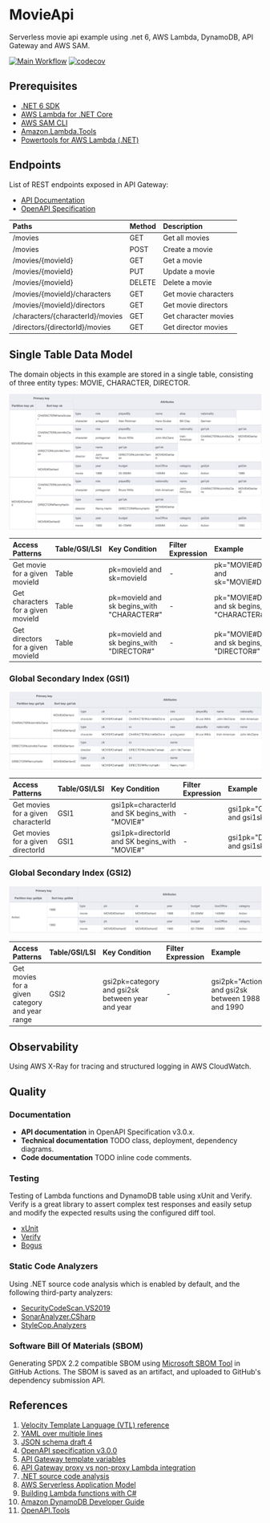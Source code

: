# MovieApi

Serverless movie api example using .net 6, AWS Lambda, DynamoDB, API Gateway and AWS SAM.

[![Main Workflow](https://github.com/markuslindberg/serverless-movie-api-example/actions/workflows/pipeline.yaml/badge.svg)](https://github.com/markuslindberg/serverless-movie-api-example/actions/workflows/pipeline.yaml)
[![codecov](https://codecov.io/gh/markuslindberg/serverless-movie-api-example/branch/main/graph/badge.svg?token=S2668W2KIO)](https://codecov.io/gh/markuslindberg/serverless-movie-api-example)

## Prerequisites

* [.NET 6 SDK](https://dotnet.microsoft.com/en-us/download)
* [AWS Lambda for .NET Core](https://github.com/aws/aws-lambda-dotnet)
* [AWS SAM CLI](https://docs.aws.amazon.com/serverless-application-model/latest/developerguide/install-sam-cli.html)
* [Amazon.Lambda.Tools](https://github.com/aws/aws-extensions-for-dotnet-cli)
* [Powertools for AWS Lambda (.NET)](https://docs.powertools.aws.dev/lambda/dotnet/)

## Endpoints

List of REST endpoints exposed in API Gateway:

* [API Documentation](https://bump.sh/markuslindberg/doc/movieapi)
* [OpenAPI Specification](src/MovieApi/Schemas/openapi.yaml)

| Paths | Method | Description|
| :---  | :---   | :---       |
|/movies|GET|Get all movies|
|/movies|POST|Create a movie|
|/movies/{movieId}|GET|Get a movie|
|/movies/{movieId}|PUT|Update a movie|
|/movies/{movieId}|DELETE|Delete a movie|
|/movies/{movieId}/characters|GET|Get movie characters|
|/movies/{movieId}/directors|GET|Get movie directors|
|/characters/{characterId}/movies|GET|Get character movies|
|/directors/{directorId}/movies|GET|Get director movies|

## Single Table Data Model

The domain objects in this example are stored in a single table, consisting of three entity types: MOVIE, CHARACTER, DIRECTOR.

![Single Table](images/MoviesTable.png)

| Access Patterns |Table/GSI/LSI|Key Condition|Filter Expression| Example|
| :---        | :---         | :---     | :---    |:---|
|Get movie for a given movieId|Table|pk=movieId and sk=movieId|-|pk="MOVIE#DieHard" and sk="MOVIE#DieHard"|
|Get characters for a given movieId|Table|pk=movieId and sk begins_with "CHARACTER#"|-|pk="MOVIE#DieHard" and sk begins_with "CHARACTER#"|
|Get directors for a given movieId|Table|pk=movieId and sk begins_with "DIRECTOR#"|-|pk="MOVIE#DieHard" and sk begins_with "DIRECTOR#"|

### Global Secondary Index (GSI1)

![GSI1](images/MoviesTableGSI1.png)

| Access Patterns |Table/GSI/LSI|Key Condition|Filter Expression| Example|
| :---        | :---         | :---     | :---    |:---|
|Get movies for a given characterId|GSI1|gsi1pk=characterId and SK begins_with "MOVIE#"|-|gsi1pk="CHARACTER#JohnMcClane" and gsi1sk begins_with "MOVIE#"|
|Get movies for a given directorId|GSI1|gsi1pk=directorId and SK begins_with "MOVIE#"|-|gsi1pk="DIRECTOR#JohnMcTiernan" and gsi1sk begins_with "MOVIE#"|

### Global Secondary Index (GSI2)

![GSI2](images/MoviesTableGSI2.png)

| Access Patterns |Table/GSI/LSI|Key Condition|Filter Expression| Example|
| :---        | :---         | :---     | :---    |:---|
|Get movies for a given category and year range|GSI2|gsi2pk=category and gsi2sk between year and year|-|gsi2pk="Action" and gsi2sk between 1988 and 1990|

## Observability
Using AWS X-Ray for tracing and structured logging in AWS CloudWatch. 

## Quality 

### Documentation

* **API documentation** in OpenAPI Specification v3.0.x.
* **Technical documentation** TODO class, deployment, dependency diagrams.
* **Code documentation** TODO inline code comments.

### Testing
Testing of Lambda functions and DynamoDB table using xUnit and Verify. Verify is a great library to assert complex test responses and easily setup and modify the expected results using the configured diff tool.

* [xUnit](https://xunit.net/)
* [Verify](https://github.com/VerifyTests/Verify)
* [Bogus](https://github.com/bchavez/Bogus)

### Static Code Analyzers
Using .NET source code analysis which is enabled by default, and the following third-party analyzers:

* [SecurityCodeScan.VS2019](https://security-code-scan.github.io/)
* [SonarAnalyzer.CSharp](https://github.com/SonarSource/sonar-dotnet)
* [StyleCop.Analyzers](https://github.com/DotNetAnalyzers/StyleCopAnalyzers)

### Software Bill Of Materials (SBOM)
Generating SPDX 2.2 compatible SBOM using [Microsoft SBOM Tool](https://github.com/microsoft/sbom-tool) in GitHub Actions. The SBOM is saved as an artifact, and uploaded to GitHub's dependency submission API.

## References
1. [Velocity Template Language (VTL) reference](https://velocity.apache.org/engine/devel/vtl-reference.html)
2. [YAML over multiple lines](https://stackoverflow.com/questions/3790454/how-do-i-break-a-string-in-yaml-over-multiple-lines)
3. [JSON schema draft 4](https://datatracker.ietf.org/doc/html/draft-zyp-json-schema-04)
4. [OpenAPI specification v3.0.0](https://spec.openapis.org/oas/v3.0.0)
5. [API Gateway template variables](https://docs.aws.amazon.com/apigateway/latest/developerguide/api-gateway-mapping-template-reference.html)
6. [API Gateway proxy vs non-proxy Lambda integration](https://medium.com/@lakshmanLD/lambda-proxy-vs-lambda-integration-in-aws-api-gateway-3a9397af0e6d)
7. [.NET source code analysis](https://docs.microsoft.com/en-us/dotnet/fundamentals/code-analysis/overview)
8. [AWS Serverless Application Model](https://docs.aws.amazon.com/serverless-application-model/latest/developerguide/what-is-sam.html)
9. [Building Lambda functions with C#](https://docs.aws.amazon.com/lambda/latest/dg/lambda-csharp.html)
10. [Amazon DynamoDB Developer Guide](https://docs.aws.amazon.com/amazondynamodb/latest/developerguide/Introduction.html)
11. [OpenAPI.Tools](https://openapi.tools/)